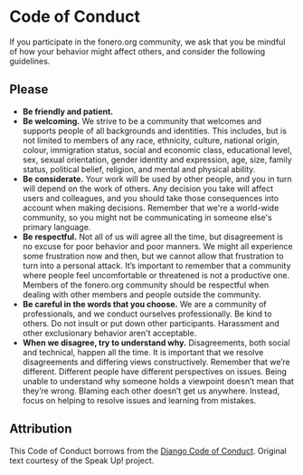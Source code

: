 # Code of Conduct

If you participate in the fonero.org community, we ask that you be mindful of how your behavior might affect others, and consider the following guidelines.

## Please

* **Be friendly and patient.**
* **Be welcoming.** We strive to be a community that welcomes and supports people of all backgrounds and identities. This includes, but is not limited to members of any race, ethnicity, culture, national origin, colour, immigration status, social and economic class, educational level, sex, sexual orientation, gender identity and expression, age, size, family status, political belief, religion, and mental and physical ability.
* **Be considerate.** Your work will be used by other people, and you in turn will depend on the work of others. Any decision you take will affect users and colleagues, and you should take those consequences into account when making decisions. Remember that we're a world-wide community, so you might not be communicating in someone else's primary language.
* **Be respectful.** Not all of us will agree all the time, but disagreement is no excuse for poor behavior and poor manners. We might all experience some frustration now and then, but we cannot allow that frustration to turn into a personal attack. It’s important to remember that a community where people feel uncomfortable or threatened is not a productive one. Members of the fonero.org community should be respectful when dealing with other members and people outside the community.
* **Be careful in the words that you choose.** We are a community of professionals, and we conduct ourselves professionally. Be kind to others. Do not insult or put down other participants. Harassment and other exclusionary behavior aren't acceptable.
* **When we disagree, try to understand why.** Disagreements, both social and technical, happen all the time. It is important that we resolve disagreements and differing views constructively. Remember that we’re different. Different people have different perspectives on issues. Being unable to understand why someone holds a viewpoint doesn’t mean that they’re wrong. Blaming each other doesn’t get us anywhere. Instead, focus on helping to resolve issues and learning from mistakes.

## Attribution

This Code of Conduct borrows from the [Django Code of Conduct](https://www.djangoproject.com/conduct/). Original text courtesy of the Speak Up! project.
